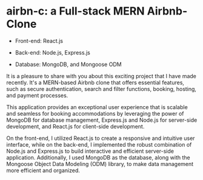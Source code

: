 # airbn-c:   a Full-stack MERN Airbnb-Clone



- Front-end:     React.js

- Back-end:      Node.js, Express.js

- Database:      MongoDB, and Mongoose ODM


It is a pleasure to share with you about this exciting project that I have made recently. It's a MERN-based Airbnb clone that offers essential features, such as secure authentication, search and filter functions, booking, hosting, and payment processes.

This application provides an exceptional user experience that is scalable and seamless for booking accommodations by leveraging the power of MongoDB for database management, Express.js and Node.js for server-side development, and React.js for client-side development.

On the front-end, I utilized React.js to create a responsive and intuitive user interface, while on the back-end, I implemented the robust combination of Node.js and Express.js to build interactive and efficient server-side application. Additionally, I used MongoDB as the database, along with the Mongoose Object Data Modeling (ODM) library, to make data management more efficient and organized.
